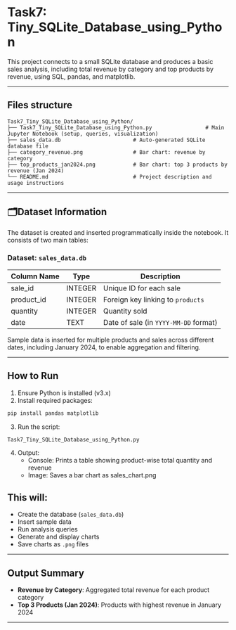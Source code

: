 # Task7: Tiny_SQLite_Database_using_Python

This project connects to a small SQLite database and produces a basic sales analysis, including total revenue by category and top products by revenue, using SQL, pandas, and matplotlib.

---

## Files structure

```
Task7_Tiny_SQLite_Database_using_Python/
├── Task7_Tiny_SQLite_Database_using_Python.py                 # Main Jupyter Notebook (setup, queries, visualization)
├── sales_data.db                       # Auto-generated SQLite database file
├── category_revenue.png                # Bar chart: revenue by category
├── top_products_jan2024.png            # Bar chart: top 3 products by revenue (Jan 2024)
└── README.md                           # Project description and usage instructions
```
---

## 🗂Dataset Information

The dataset is created and inserted programmatically inside the notebook. It consists of two main tables:

### Dataset: `sales_data.db`

| Column Name | Type    | Description                         |
|-------------|---------|-------------------------------------|
| sale_id     | INTEGER | Unique ID for each sale             |
| product_id  | INTEGER | Foreign key linking to `products`   |
| quantity    | INTEGER | Quantity sold                       |
| date        | TEXT    | Date of sale (in `YYYY-MM-DD` format) |

Sample data is inserted for multiple products and sales across different dates, including January 2024, to enable aggregation and filtering.

---
## How to Run
1. Ensure Python is installed (v3.x)
2. Install required packages:
```bash
pip install pandas matplotlib
```
3. Run the script:
```bash
Task7_Tiny_SQLite_Database_using_Python.py
```
4. Output:
    -  Console: Prints a table showing product-wise total quantity and revenue
    -  Image: Saves a bar chart as sales_chart.png


## This will:

- Create the database (`sales_data.db`)
- Insert sample data
- Run analysis queries
- Generate and display charts
- Save charts as `.png` files

---

## Output Summary

- **Revenue by Category**: Aggregated total revenue for each product category
- **Top 3 Products (Jan 2024)**: Products with highest revenue in January 2024

---
